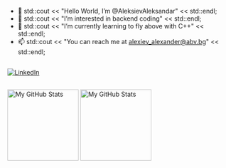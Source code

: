 - 👋 std::cout << "Hello World, I’m @AleksievAleksandar" << std::endl;
- 👀 std::cout << "I’m interested in backend coding" << std::endl;
- 🌱 std::cout << "I’m currently learning to fly above with C++" << std::endl;
- 📫 std::cout << "You can reach me at alexiev_alexander@abv.bg" << std::endl;
##
  [![LinkedIn](https://img.shields.io/badge/-LinkedIn-0e76a8?style=flat-square&logo=Linkedin&logoColor=white)](https://www.linkedin.com/in/aleksandar-aleksiev/)
##
 
 <p>
  <!-- <summary>:zap: GitHub Stats</summary> -->
  <img height="160em" alt="My GitHub Stats" src="https://github-readme-stats.vercel.app/api?username=AleksievAleksandar&layout=compact&show_icons=true&bg_color=00000000&hide_border=false&text_color=00000b&&count_private=true&include_all_commits=true" />

  <img height="160em" alt="My GitHub Stats" src="https://github-readme-stats.vercel.app/api/top-langs/?username=AleksievAleksandar&langs_count=5&layout=compact&hide_border=false&bg_color=00000000&text_color=00000b&&count_private=true&include_all_commits=true" />
</p>

<!---
AleksievAleksandar/AleksievAleksandar is a ✨ special ✨ repository because its `README.md` (this file) appears on your GitHub profile.
You can click the Preview link to take a look at your changes.
--->
